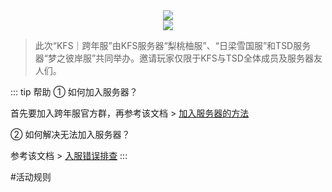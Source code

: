 <div align="center"><img src="/img/Logo_Long.jfif"></div>
<div align="center"><img src="/img/跨年服长海报.jpg"></div>

>此次“KFS｜跨年服”由KFS服务器“梨桃柚服”、“日梁雪国服”和TSD服务器“梦之彼岸服”共同举办。邀请玩家仅限于KFS与TSD全体成员及服务器友人们。

::: tip 帮助
① 如何加入服务器？

首先要加入跨年服官方群，再参考该文档 > [加入服务器的方法](/JoinServer.md)

② 如何解决无法加入服务器？

参考该文档 > [入服错误排查](/JoinFailed.md)
:::

#活动规则
